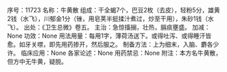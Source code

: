 序号：11723
名称：牛黄散
组成：干全蝎7个，巴豆2枚（去皮），轻粉5分，雄黄2钱（水飞），川郁金1分（锉，用皂荚半挺揉汁煮过，炒至干用），朱砂1钱（水飞）。
出处：《卫生总微》卷五。
主治：急惊搐搦，壮热，膈痰壅盛。
加减：None
功效：None
用法用量：每用1字，薄荷汤送下。或得吐泻、或得睡汗皆愈。如牙关噤，即先用药掺开，然后服之。
制备方法：上为细末，入脑、麝各少许。
临床应用：None
各家论述：None
用药禁忌：None
附注：本方名牛黄散，但方中无牛黄，疑脱。
